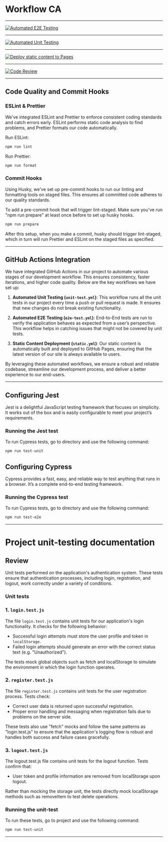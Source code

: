 # Workflow CA

---

[![Automated E2E Testing](https://github.com/MaxMartinsen/Workflow_CA/actions/workflows/e2e-test.yml/badge.svg)](https://github.com/MaxMartinsen/Workflow_CA/actions/workflows/e2e-test.yml)

---

[![Automated Unit Testing](https://github.com/MaxMartinsen/Workflow_CA/actions/workflows/unit-test.yml/badge.svg)](https://github.com/MaxMartinsen/Workflow_CA/actions/workflows/unit-test.yml)

---

[![Deploy static content to Pages](https://github.com/MaxMartinsen/Workflow_CA/actions/workflows/pages.yml/badge.svg)](https://github.com/MaxMartinsen/Workflow_CA/actions/workflows/pages.yml)

---

[![Code Review](https://github.com/MaxMartinsen/Workflow_CA/actions/workflows/gpt.yml/badge.svg)](https://github.com/MaxMartinsen/Workflow_CA/actions/workflows/gpt.yml)

---

## Code Quality and Commit Hooks

### ESLint & Prettier

We've integrated ESLint and Prettier to enforce consistent coding standards and catch errors early. ESLint performs static code analysis to find problems, and Prettier formats our code automatically.

Run ESLint:

```sh
npm run lint
```

Run Prettier:

```sh
npm run format
```

### Commit Hooks

Using Husky, we've set up pre-commit hooks to run our linting and formatting tools on staged files. This ensures all committed code adheres to our quality standards.

To add a pre-commit hook that will trigger lint-staged. Make sure you've run "npm run prepare" at least once before to set up husky hooks.

```bash
npm run prepare
```

After this setup, when you make a commit, husky should trigger lint-staged, which in turn will run Prettier and ESLint on the staged files as specified.

---

## GitHub Actions Integration

We have integrated GitHub Actions in our project to automate various stages of our development workflow. This ensures consistency, faster iterations, and higher code quality. Below are the key workflows we have set up:

1. **Automated Unit Testing (`unit-test.yml`)**: This workflow runs all the unit tests in our project every time a push or pull request is made. It ensures that new changes do not break existing functionality.

2. **Automated E2E Testing (`e2e-test.yml`)**: End-to-End tests are run to verify the application behaves as expected from a user’s perspective. This workflow helps in catching issues that might not be covered by unit tests.

3. **Static Content Deployment (`static.yml`)**: Our static content is automatically built and deployed to GitHub Pages, ensuring that the latest version of our site is always available to users.

By leveraging these automated workflows, we ensure a robust and reliable codebase, streamline our development process, and deliver a better experience to our end-users.

---

## Configuring Jest

Jest is a delightful JavaScript testing framework that focuses on simplicity. It works out of the box and is easily configurable to meet your project’s requirements.

### Running the Jest test

To run Cypress tests, go to directory and use the following command:

```bash
npm run test-unit
```

## Configuring Cypress

Cypress provides a fast, easy, and reliable way to test anything that runs in a browser. It’s a complete end-to-end testing framework.

### Running the Cypress test

To run Cypress tests, go to directory and use the following command:

```bash
npm run test-e2e
```

---

# Project unit-testing documentation

## Review

Unit tests performed on the application's authentication system. These tests ensure that authentication processes, including login, registration, and logout, work correctly under a variety of conditions.

### Unit tests

### 1. `login.test.js`

The file `login.test.js` contains unit tests for our application's login functionality. It checks for the following behavior:

- Successful login attempts must store the user profile and token in `localStorage`.
- Failed login attempts should generate an error with the correct status text (e.g. "Unauthorized").

The tests mock global objects such as fetch and localStorage to simulate the environment in which the login function operates.

### 2. `register.test.js`

The file `register.test.js` contains unit tests for the user registration process. Tests check:

- Correct user data is returned upon successful registration.
- Proper error handling and messaging when registration fails due to problems on the server side.

These tests also use "fetch" mocks and follow the same patterns as "login.test.js" to ensure that the application's logging flow is robust and handles both success and failure cases gracefully.

### 3. `logout.test.js`

The logout.test.js file contains unit tests for the logout function. Tests confirm that:

- User token and profile information are removed from localStorage upon logout.

Rather than mocking the storage unit, the tests directly mock localStorage methods such as removeItem to test delete operations.

### Running the unit-test

To run these tests, go to project and use the following command:

```bash
npm run test-unit
```

---
